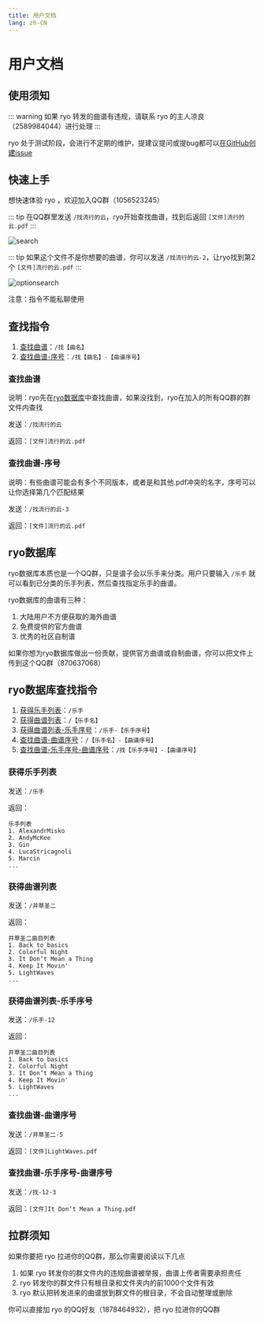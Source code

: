 ```yaml
---
title: 用户文档
lang: zh-CN
---
```


# 用户文档

## 使用须知

::: warning
如果 ryo 转发的曲谱有违规，请联系 ryo 的主人凉良（2589984044）进行处理
:::

ryo 处于测试阶段，会进行不定期的维护，提建议提问或提bug都可以[在GitHub创建issue](https://github.com/korin5/ryo_bot/issues/new)

## 快速上手

想快速体验 ryo ，欢迎加入QQ群（1056523245）

::: tip
在QQ群里发送 `/找流行的云`，ryo开始查找曲谱，找到后返回 `[文件]流行的云.pdf`
:::

![search](images/search.webp)

::: tip
如果这个文件不是你想要的曲谱，你可以发送 `/找流行的云-2`，让ryo找到第2个 `[文件]流行的云.pdf`
:::

![optionsearch](images/optionsearch.webp)

注意：指令不能私聊使用

## 查找指令

1. [查找曲谱](#查找曲谱)：`/找【曲名】`
2. [查找曲谱-序号](#查找曲谱-序号)：`/找【曲名】-【曲谱序号】`

### 查找曲谱

说明：ryo先在[ryo数据库](#ryo数据库)中查找曲谱，如果没找到，ryo在加入的所有QQ群的群文件内查找

发送：`/找流行的云`

返回：`[文件]流行的云.pdf`

### 查找曲谱-序号

说明：有些曲谱可能会有多个不同版本，或者是和其他.pdf冲突的名字，序号可以让你选择第几个匹配结果

发送：`/找流行的云-3`

返回：`[文件]流行的云.pdf`

## ryo数据库

ryo数据库本质也是一个QQ群，只是谱子会以乐手来分类。用户只要输入 `/乐手` 就可以看到已分类的乐手列表，然后查找指定乐手的曲谱。

ryo数据库的曲谱有三种：

1. 大陆用户不方便获取的海外曲谱
2. 免费提供的官方曲谱
3. 优秀的社区自制谱

如果你想为ryo数据库做出一份贡献，提供官方曲谱或自制曲谱，你可以把文件上传到这个QQ群（870637068）

## ryo数据库查找指令

1. [获得乐手列表](#获得乐手列表)：`/乐手`
2. [获得曲谱列表](#获得曲谱列表)：`/【乐手名】`
3. [获得曲谱列表-乐手序号](#获得曲谱列表-乐手序号)：`/乐手-【乐手序号】`
4. [查找曲谱-曲谱序号](#查找曲谱-曲谱序号)：`/【乐手名】-【曲谱序号】`
5. [查找曲谱-乐手序号-曲谱序号](#查找曲谱-乐手序号-曲谱序号)：`/找【乐手序号】-【曲谱序号】`

### 获得乐手列表

发送：`/乐手`

返回：
```:no-line-numbers
乐手列表
1. AlexandrMisko
2. AndyMcKee
3. Gin
4. LucaStricagnoli
5. Marcin
...
```

### 获得曲谱列表

发送：`/井草圣二`

返回：
```:no-line-numbers
井草圣二曲目列表
1. Back to basics
2. Colorful Night
3. It Don‘t Mean a Thing
4. Keep It Movin' 
5. LightWaves
...
```

### 获得曲谱列表-乐手序号

发送：`/乐手-12`

返回：
```:no-line-numbers
井草圣二曲目列表
1. Back to basics
2. Colorful Night
3. It Don‘t Mean a Thing
4. Keep It Movin' 
5. LightWaves
...
```

### 查找曲谱-曲谱序号

发送：`/井草圣二-5`

返回：`[文件]LightWaves.pdf`

### 查找曲谱-乐手序号-曲谱序号

发送：`/找-12-3`

返回：`[文件]It Don‘t Mean a Thing.pdf`

## 拉群须知

如果你要把 ryo 拉进你的QQ群，那么你需要阅读以下几点

1. 如果 ryo 转发你的群文件内的违规曲谱被举报，曲谱上传者需要承担责任
2. ryo 转发你的群文件只有根目录和文件夹内的前1000个文件有效
3. ryo 默认把转发进来的曲谱放到群文件的根目录，不会自动整理或删除

你可以直接加 ryo 的QQ好友（1878464932），把 ryo 拉进你的QQ群
